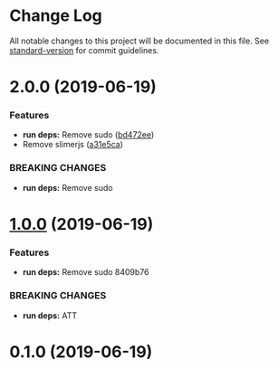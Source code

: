 # Change Log

All notable changes to this project will be documented in this file. See [standard-version](https://github.com/conventional-changelog/standard-version) for commit guidelines.

<a name="2.0.0"></a>
# 2.0.0 (2019-06-19)


### Features

* **run deps:** Remove sudo ([bd472ee](https://github.com/aptx4869/zt-dev-build-images/commit/bd472ee))
* Remove slimerjs ([a31e5ca](https://github.com/aptx4869/zt-dev-build-images/commit/a31e5ca))


### BREAKING CHANGES

* **run deps:** Remove sudo



<a name="1.0.0"></a>
# [1.0.0](/compare/v0.1.0...v1.0.0) (2019-06-19)


### Features

* **run deps:** Remove sudo 8409b76


### BREAKING CHANGES

* **run deps:** ATT



<a name="0.1.0"></a>
# 0.1.0 (2019-06-19)
